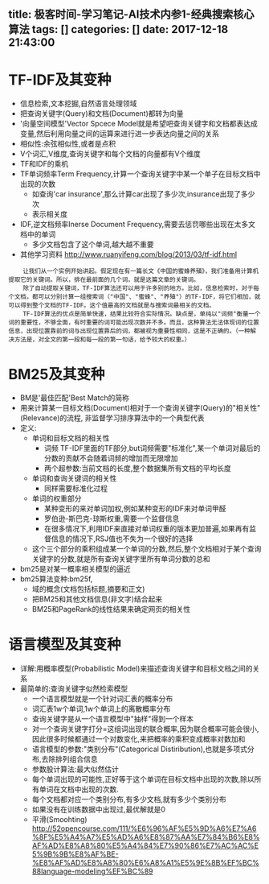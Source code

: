 title: 极客时间-学习笔记-AI技术内参1-经典搜索核心算法
tags: []
categories: []
date: 2017-12-18 21:43:00
---
# TF-IDF及其变种
- 信息检索,文本挖掘,自然语言处理领域
- 把查询关键字(Query)和文档(Document)都转为向量
- '向量空间模型'Vector Spcece Model就是希望吧查询关键字和文档都表达成变量,然后利用向量之间的运算来进行进一步表达向量之间的关系
- 相似性:余弦相似性,或者是点积
- V个词汇,V维度,查询关键字和每个文档的向量都有V个维度
- TF和IDF的乘机
- TF单词频率Term Frequency,计算一个查询关键字中某一个单子在目标文档中出现的次数
    + 如查询'car insurance',那么计算car出现了多少次,insurance出现了多少次
    + 表示相关度
- IDF,逆文档频率Inerse Document Frequency,需要去惩罚哪些出现在太多文档中的单词
    + 多少文档包含了这个单词,越大越不重要
- 其他学习资料
http://www.ruanyifeng.com/blog/2013/03/tf-idf.html
```
    让我们从一个实例开始讲起。假定现在有一篇长文《中国的蜜蜂养殖》，我们准备用计算机提取它的关键词。所以，排在最前面的几个词，就是这篇文章的关键词。
    除了自动提取关键词，TF-IDF算法还可以用于许多别的地方。比如，信息检索时，对于每个文档，都可以分别计算一组搜索词（"中国"、"蜜蜂"、"养殖"）的TF-IDF，将它们相加，就可以得到整个文档的TF-IDF。这个值最高的文档就是与搜索词最相关的文档。
    TF-IDF算法的优点是简单快速，结果比较符合实际情况。缺点是，单纯以"词频"衡量一个词的重要性，不够全面，有时重要的词可能出现次数并不多。而且，这种算法无法体现词的位置信息，出现位置靠前的词与出现位置靠后的词，都被视为重要性相同，这是不正确的。（一种解决方法是，对全文的第一段和每一段的第一句话，给予较大的权重。）

```

# BM25及其变种
- BM是'最佳匹配'Best Match的简称
- 用来计算某一目标文档(Document)相对于一个查询关键字(Query)的"相关性"(Relevance)的流程, 非监督学习排序算法中的一个典型代表
- 定义:
    + 单词和目标文档的相关性
    	* 词频 TF-IDF里面的TF部分,but词频需要"标准化",某一个单词对最后的分数的贡献不会随着词频的增加而无限增加
        * 两个超参数:当前文档的长度,整个数据集所有文档的平均长度
    + 单词和查询关键词的相关性
    	* 同样需要标准化过程
    + 单词的权重部分
        * 某种变形的来对单词加权,例如某种变形的IDF来对单词甲醛
        * 罗伯逊-斯巴克-琼斯权重,需要一个监督信息
        * 在很多情况下,利用IDF来直接对单词权重的版本更加普遍,如果再有监督信息的情况下,RSJ值也不失为一个很好的选择
    + 这个三个部分的乘积组成某一个单词的分数,然后,整个文档相对于某个查询关键字的分数,就是所有查询关键字里所有单词分数的总和 
- bm25是对某一概率相关模型的逼近
- bm25算法变种:bm25f,
	+ 域的概念(文档包括标题,摘要和正文)
    + 把BM25和其他文档信息(非文字)结合起来
    + BM25和PageRank的线性结果来确定网页的相关性
    
# 语言模型及其变种
- 详解:用概率模型(Probabilistic Model)来描述查询关键字和目标文档之间的关系
- 最简单的:查询关键字似然检索模型
	+ 一个语言模型就是一个针对词汇表的概率分布
    + 词汇表1w个单词,1w个单词上的离散概率分布
    + 查询关键字是从一个语言模型中"抽样"得到一个样本
    + 对一个查询关键字打分=这组词出现的联合概率,因为联合概率可能会很小,因此很多时候都通过一个对数变化,来把概率的乘积变成概率对数加和
    + 语言模型的参数:"类别分布"(Categorical Distiribution),也就是多项式分布,去除排列组合信息
    + 参数股计算法:最大似然估计
    + 每个单词出现的可能性,正好等于这个单词在目标文档中出现的次数,除以所有单词在文档中出现的次数.
    + 每个文档都对应一个类别分布,有多少文档,就有多少个类别分布
    + 如果没有在训练数据中出现过,最优解就是0
    + 平滑(Smoohting)
http://52opencourse.com/111/%E6%96%AF%E5%9D%A6%E7%A6%8F%E5%A4%A7%E5%AD%A6%E8%87%AA%E7%84%B6%E8%AF%AD%E8%A8%80%E5%A4%84%E7%90%86%E7%AC%AC%E5%9B%9B%E8%AF%BE-%E8%AF%AD%E8%A8%80%E6%A8%A1%E5%9E%8B%EF%BC%88language-modeling%EF%BC%89

